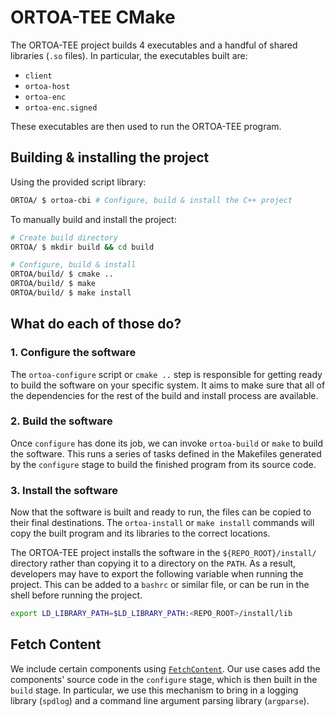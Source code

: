 # ORTOA-TEE CMake

The ORTOA-TEE project builds 4 executables and a handful of shared libraries (`.so` files). In particular, the executables built are:

- `client`
- `ortoa-host`
- `ortoa-enc`
- `ortoa-enc.signed`

These executables are then used to run the ORTOA-TEE program.

## Building & installing the project

Using the provided script library:

```bash
ORTOA/ $ ortoa-cbi # Configure, build & install the C++ project
```

To manually build and install the project:

```bash
# Create build directory
ORTOA/ $ mkdir build && cd build

# Configure, build & install
ORTOA/build/ $ cmake ..
ORTOA/build/ $ make
ORTOA/build/ $ make install
```

## What do each of those do?

### 1. Configure the software

The `ortoa-configure` script or `cmake ..` step is responsible for getting ready to build the software on your specific system. It aims to make sure that all of the dependencies for the rest of the build and install process are available.

### 2. Build the software

Once `configure` has done its job, we can invoke `ortoa-build` or `make` to build the software. This runs a series of tasks defined in the Makefiles generated by the `configure` stage to build the finished program from its source code.

### 3. Install the software

Now that the software is built and ready to run, the files can be copied to their final destinations. The `ortoa-install` or `make install` commands will copy the built program and its libraries to the correct locations.

The ORTOA-TEE project installs the software in the `${REPO_ROOT}/install/` directory rather than copying it to a directory on the `PATH`. As a result, developers may have to export the following variable when running the project. This can be added to a `bashrc` or similar file, or can be run in the shell before running the project.

```sh
export LD_LIBRARY_PATH=$LD_LIBRARY_PATH:<REPO_ROOT>/install/lib
```

## Fetch Content

We include certain components using [`FetchContent`](https://cmake.org/cmake/help/latest/module/FetchContent.html). Our use cases add the components' source code in the `configure` stage, which is then built in the `build` stage. In particular, we use this mechanism to bring in a logging library (`spdlog`) and a command line argument parsing library (`argparse`).
